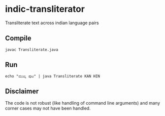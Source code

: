 # indic-transliterator

Transliterate text across indian language pairs

## Compile

```
javac Transliterate.java
```

## Run

```
echo "ಮುಖ್ಯ ಪುಟ" | java Transliterate KAN HIN
```
## Disclaimer
The code is not robust (like handling of command line arguments) and many corner cases may not have been handled.

